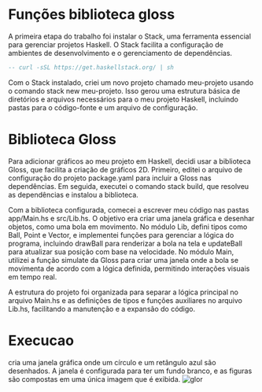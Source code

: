 
# Funções biblioteca gloss 
A primeira etapa do trabalho foi instalar o Stack, uma ferramenta essencial para gerenciar projetos Haskell. O Stack facilita a configuração de ambientes de desenvolvimento e o gerenciamento de dependências. 

```haskell
-- curl -sSL https://get.haskellstack.org/ | sh

```


Com o Stack instalado, criei um novo projeto chamado meu-projeto usando o comando stack new meu-projeto. Isso gerou uma estrutura básica de diretórios e arquivos necessários para o meu projeto Haskell, incluindo pastas para o código-fonte e um arquivo de configuração.


#  Biblioteca Gloss

Para adicionar gráficos ao meu projeto em Haskell, decidi usar a biblioteca Gloss, que facilita a criação de gráficos 2D. Primeiro, editei o arquivo de configuração do projeto package.yaml para incluir a Gloss nas dependências. Em seguida, executei o comando stack build, que resolveu as dependências e instalou a biblioteca.

Com a biblioteca configurada, comecei a escrever meu código nas pastas app/Main.hs e src/Lib.hs. O objetivo era criar uma janela gráfica e desenhar objetos, como uma bola em movimento. No módulo Lib, defini tipos como Ball, Point e Vector, e implementei funções para gerenciar a lógica do programa, incluindo drawBall para renderizar a bola na tela e updateBall para atualizar sua posição com base na velocidade. No módulo Main, utilizei a função simulate da Gloss para criar uma janela onde a bola se movimenta de acordo com a lógica definida, permitindo interações visuais em tempo real. 

A estrutura do projeto foi organizada para separar a lógica principal no arquivo Main.hs e as definições de tipos e funções auxiliares no arquivo Lib.hs, facilitando a manutenção e a expansão do código. 



# Execucao
cria uma janela gráfica onde um círculo e um retângulo azul são desenhados. A janela é configurada para ter um fundo branco, e as figuras são compostas em uma única imagem que é exibida.
![glor](https://github.com/user-attachments/assets/5ad88792-f021-4d12-8558-c90081fadab9)